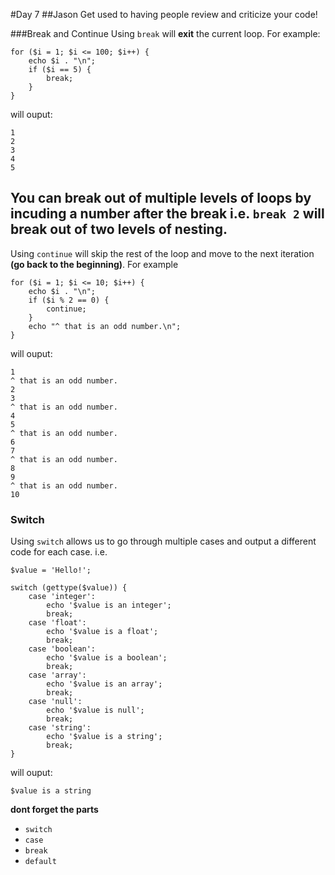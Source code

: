#Day 7
##Jason
Get used to having people review and criticize your code!

###Break and Continue
Using `break` will **exit** the current loop. For example:
```
for ($i = 1; $i <= 100; $i++) {
    echo $i . "\n";
    if ($i == 5) {
        break;
    }
}
```
will ouput:
```
1
2
3
4
5
```
You can break out of **multiple levels** of loops by incuding a number after the break i.e. `break 2` will break out of two levels of nesting.
---
Using `continue` will skip the rest of the loop and move to the next iteration **(go back to the beginning)**. For example
```
for ($i = 1; $i <= 10; $i++) {
    echo $i . "\n";
    if ($i % 2 == 0) {
        continue;
    }
    echo "^ that is an odd number.\n";
}
```
will ouput:
```
1
^ that is an odd number.
2
3
^ that is an odd number.
4
5
^ that is an odd number.
6
7
^ that is an odd number.
8
9
^ that is an odd number.
10
```
### Switch
Using `switch` allows us to go through multiple cases and output a different code for each case. i.e.
```
$value = 'Hello!';

switch (gettype($value)) {
    case 'integer':
        echo '$value is an integer';
        break;
    case 'float':
        echo '$value is a float';
        break;
    case 'boolean':
        echo '$value is a boolean';
        break;
    case 'array':
        echo '$value is an array';
        break;
    case 'null':
        echo '$value is null';
        break;
    case 'string':
        echo '$value is a string';
        break;
}
```
will ouput:
```
$value is a string
```

**dont forget the parts**
* `switch`
* `case`
* `break`
* `default`

